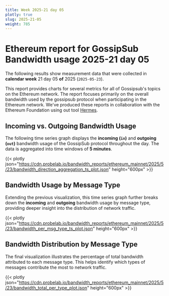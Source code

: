 ```yaml
---
title: Week 2025-21 day 05
plotly: true
slug: 2025-21-05
weight: 785
---
```


# Ethereum report for GossipSub Bandwidth usage 2025-21 day 05

The following results show measurement data that were collected in **calendar week** 21  day 05 **of** 
2025 (`2025-05-23`).

This report provides charts for several metrics for all of Gossipsub's topics on the Ethereum network.
The report focuses primarily on the overall bandwidth used by the gossipsub protocol when participating in the Ethereum network.
We've produced these reports in collaboration with the Ethereum Foundation using out tool [Hermes](/tools/hermes/).

## Incoming vs. Outgoing Bandwidth Usage
The following time series graph displays the **incoming (`in`)** and **outgoing (`out`)** bandwidth usage of the GossipSub protocol throughout the day. The data is aggregated into time windows of **5 minutes**.

{{< plotly json="https://cdn.probelab.io/bandwidth_reports/ethereum_mainnet/2025/5/23/bandwidth_direction_aggregation_ts_plot.json" height="600px" >}}

## Bandwidth Usage by Message Type
Extending the previous visualization, this time series graph further breaks down the **incoming** and **outgoing** bandwidth usage by message type, providing deeper insight into the distribution of network traffic.

{{< plotly json="https://cdn.probelab.io/bandwidth_reports/ethereum_mainnet/2025/5/23/bandwidth_per_msg_type_ts_plot.json" height="600px" >}}

## Bandwidth Distribution by Message Type
The final visualization illustrates the percentage of total bandwidth attributed to each message type. This helps identify which types of messages contribute the most to network traffic.

{{< plotly json="https://cdn.probelab.io/bandwidth_reports/ethereum_mainnet/2025/5/23/bandwidth_total_per_type_plot.json" height="600px" >}}
